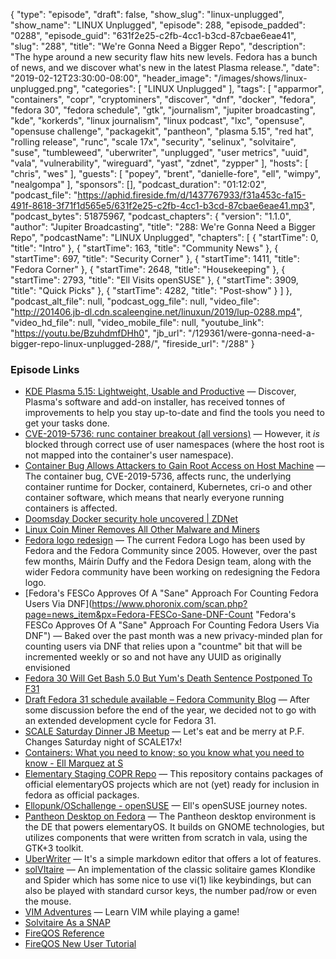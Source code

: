 {
  "type": "episode",
  "draft": false,
  "show_slug": "linux-unplugged",
  "show_name": "LINUX Unplugged",
  "episode": 288,
  "episode_padded": "0288",
  "episode_guid": "631f2e25-c2fb-4cc1-b3cd-87cbae6eae41",
  "slug": "288",
  "title": "We're Gonna Need a Bigger Repo",
  "description": "The hype around a new security flaw hits new levels. Fedora has a bunch of news, and we discover what's new in the latest Plasma release.",
  "date": "2019-02-12T23:30:00-08:00",
  "header_image": "/images/shows/linux-unplugged.png",
  "categories": [
    "LINUX Unplugged"
  ],
  "tags": [
    "apparmor",
    "containers",
    "copr",
    "cryptominers",
    "discover",
    "dnf",
    "docker",
    "fedora",
    "fedora 30",
    "fedora schedule",
    "gtk",
    "journalism",
    "jupiter broadcasting",
    "kde",
    "korkerds",
    "linux journalism",
    "linux podcast",
    "lxc",
    "opensuse",
    "opensuse challenge",
    "packagekit",
    "pantheon",
    "plasma 5.15",
    "red hat",
    "rolling release",
    "runc",
    "scale 17x",
    "security",
    "selinux",
    "solvitaire",
    "suse",
    "tumbleweed",
    "uberwriter",
    "unplugged",
    "user metrics",
    "uuid",
    "vala",
    "vulnerability",
    "wireguard",
    "yast",
    "zdnet",
    "zypper"
  ],
  "hosts": [
    "chris",
    "wes"
  ],
  "guests": [
    "popey",
    "brent",
    "danielle-fore",
    "ell",
    "wimpy",
    "nealgompa"
  ],
  "sponsors": [],
  "podcast_duration": "01:12:02",
  "podcast_file": "https://aphid.fireside.fm/d/1437767933/f31a453c-fa15-491f-8618-3f71f1d565e5/631f2e25-c2fb-4cc1-b3cd-87cbae6eae41.mp3",
  "podcast_bytes": 51875967,
  "podcast_chapters": {
    "version": "1.1.0",
    "author": "Jupiter Broadcasting",
    "title": "288: We're Gonna Need a Bigger Repo",
    "podcastName": "LINUX Unplugged",
    "chapters": [
      {
        "startTime": 0,
        "title": "Intro"
      },
      {
        "startTime": 163,
        "title": "Community News"
      },
      {
        "startTime": 697,
        "title": "Security Corner"
      },
      {
        "startTime": 1411,
        "title": "Fedora Corner"
      },
      {
        "startTime": 2648,
        "title": "Housekeeping"
      },
      {
        "startTime": 2793,
        "title": "Ell Visits openSUSE"
      },
      {
        "startTime": 3909,
        "title": "Quick Picks"
      },
      {
        "startTime": 4282,
        "title": "Post-show"
      }
    ]
  },
  "podcast_alt_file": null,
  "podcast_ogg_file": null,
  "video_file": "http://201406.jb-dl.cdn.scaleengine.net/linuxun/2019/lup-0288.mp4",
  "video_hd_file": null,
  "video_mobile_file": null,
  "youtube_link": "https://youtu.be/BzuhdmfDHh0",
  "jb_url": "/129361/were-gonna-need-a-bigger-repo-linux-unplugged-288/",
  "fireside_url": "/288"
}


### Episode Links

  * [KDE Plasma 5.15: Lightweight, Usable and Productive](https://www.kde.org/announcements/plasma-5.15.0.php "KDE Plasma 5.15: Lightweight, Usable and Productive") — Discover, Plasma's software and add-on installer, has received tonnes of improvements to help you stay up-to-date and find the tools you need to get your tasks done.
  * [CVE-2019-5736: runc container breakout (all versions)](https://seclists.org/oss-sec/2019/q1/119 "CVE-2019-5736: runc container breakout \(all versions\)") — However, it *is* blocked through correct use of user namespaces (where the host root is not mapped into the container's user namespace). 
  * [Container Bug Allows Attackers to Gain Root Access on Host Machine](https://www.itprotoday.com/containers/container-bug-allows-attackers-gain-root-access-host-machine "Container Bug Allows Attackers to Gain Root Access on Host Machine") — The container bug, CVE-2019-5736, affects runc, the underlying container runtime for Docker, containerd, Kubernetes, cri-o and other container software, which means that nearly everyone running containers is affected. 
  * [Doomsday Docker security hole uncovered | ZDNet](https://www.zdnet.com/article/doomsday-docker-security-hole-uncovered/ "Doomsday Docker security hole uncovered | ZDNet")
  * [Linux Coin Miner Removes All Other Malware and Miners](https://blog.trendmicro.com/trendlabs-security-intelligence/linux-coin-miner-copied-scripts-from-korkerds-removes-all-other-malware-and-miners/ "Linux Coin Miner Removes All Other Malware and Miners")
  * [Fedora logo redesign](https://fedoramagazine.org/fedora-logo-redesign/ "Fedora logo redesign") — The current Fedora Logo has been used by Fedora and the Fedora Community since 2005. However, over the past few months, Máirín Duffy and the Fedora Design team, along with the wider Fedora community have been working on redesigning the Fedora logo.
  * [Fedora's FESCo Approves Of A "Sane" Approach For Counting Fedora Users Via DNF](https://www.phoronix.com/scan.php?page=news_item&px=Fedora-FESCo-Sane-DNF-Count "Fedora's FESCo Approves Of A "Sane" Approach For Counting Fedora Users Via DNF") — Baked over the past month was a new privacy-minded plan for counting users via DNF that relies upon a "countme" bit that will be incremented weekly or so and not have any UUID as originally envisioned
  * [Fedora 30 Will Get Bash 5.0 But Yum's Death Sentence Postponed To F31](https://www.phoronix.com/scan.php?page=news_item&px=Fedora-30-Getting-Bash-5.0 "Fedora 30 Will Get Bash 5.0 But Yum's Death Sentence Postponed To F31")
  * [Draft Fedora 31 schedule available – Fedora Community Blog](https://communityblog.fedoraproject.org/draft-fedora-31-schedule-available/ "Draft Fedora 31 schedule available – Fedora Community Blog") — After some discussion before the end of the year, we decided not to go with an extended development cycle for Fedora 31. 
  * [SCALE Saturday Dinner JB Meetup](https://www.meetup.com/jupiterbroadcasting/events/258830736/ "SCALE Saturday Dinner JB Meetup") — Let's eat and be merry at P.F. Changes Saturday night of SCALE17x!
  * [Containers: What you need to know; so you know what you need to know - Ell Marquez at S](https://www.socallinuxexpo.org/scale/17x/presentations/containers-what-you-need-know-so-you-know-what-you-need-know "Containers: What you need to know; so you know what you need to know - Ell Marquez at S")
  * [Elementary Staging COPR Repo](https://copr.fedorainfracloud.org/coprs/decathorpe/elementary-staging/ "Elementary Staging COPR Repo") — This repository contains packages of official elementaryOS projects which are not (yet) ready for inclusion in fedora as official packages.
  * [Ellopunk/OSchallenge - openSUSE](https://github.com/Ellopunk/OSchallenge/tree/master/openSUSE "Ellopunk/OSchallenge - openSUSE") — Ell's openSUSE journey notes.
  * [Pantheon Desktop on Fedora](https://fedoraproject.org/wiki/Changes/PantheonDesktop "Pantheon Desktop on Fedora") — The Pantheon desktop environment is the DE that powers elementaryOS. It builds on GNOME technologies, but utilizes components that were written from scratch in vala, using the GTK+3 toolkit. 
  * [UberWriter](http://uberwriter.github.io/uberwriter/#1 "UberWriter") — It's a simple markdown editor that offers a lot of features.
  * [solVItaire](https://gir.st/sol.htm "solVItaire") — An implementation of the classic solitaire games Klondike and Spider which has some nice to use vi(1) like keybindings, but can also be played with standard cursor keys, the number pad/row or even the mouse.
  * [VIM Adventures](https://vim-adventures.com/ "VIM Adventures") — Learn VIM while playing a game!
  * [Solvitaire As a SNAP](https://snapcraft.io/solvitaire "Solvitaire As a SNAP")
  * [FireQOS Reference](https://firehol.org/fireqos-manual.html "FireQOS Reference")
  * [FireQOS New User Tutorial](https://firehol.org/tutorial/fireqos-new-user/ "FireQOS New User Tutorial")


